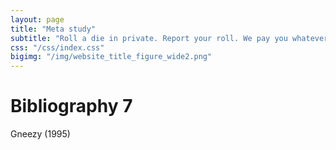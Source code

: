 ```yaml
---
layout: page
title: "Meta study"
subtitle: "Roll a die in private. Report your roll. We pay you whatever you report in $/€/£."
css: "/css/index.css"
bigimg: "/img/website_title_figure_wide2.png"
---
```



# Bibliography 7

Gneezy (1995)
